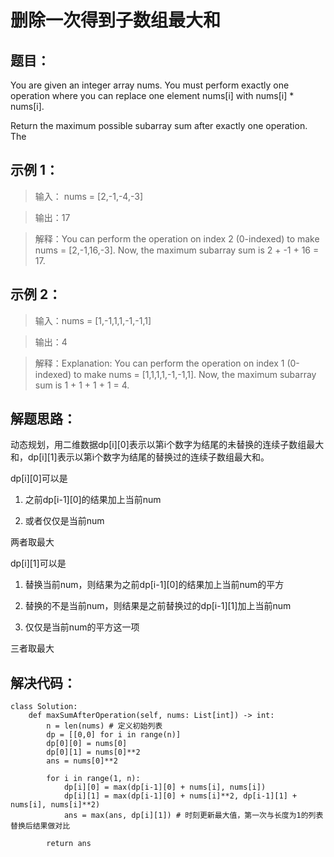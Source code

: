 # 删除一次得到子数组最大和 #
## 题目： ##
You are given an integer array nums. You must perform exactly one operation where you can replace one element nums[i] with nums[i] * nums[i]. 

Return the maximum possible subarray sum after exactly one operation. The 


## 示例 1： ##



> 输入： nums = [2,-1,-4,-3]


> 输出：17


> 解释：You can perform the operation on index 2 (0-indexed) to make nums = [2,-1,16,-3]. Now, the maximum subarray sum is 2 + -1 + 16 = 17.


## 示例 2： ##



> 输入：nums = [1,-1,1,1,-1,-1,1]


> 输出：4


> 解释：Explanation: You can perform the operation on index 1 (0-indexed) to make nums = [1,1,1,1,-1,-1,1]. Now, the maximum subarray sum is 1 + 1 + 1 + 1 = 4.



## 解题思路： ##
动态规划，用二维数据dp[i][0]表示以第i个数字为结尾的未替换的连续子数组最大和，dp[i][1]表示以第i个数字为结尾的替换过的连续子数组最大和。

dp[i][0]可以是

1. 之前dp[i-1][0]的结果加上当前num

1. 或者仅仅是当前num

两者取最大


dp[i][1]可以是

1. 替换当前num，则结果为之前dp[i-1][0]的结果加上当前num的平方

1. 替换的不是当前num，则结果是之前替换过的dp[i-1][1]加上当前num

1. 仅仅是当前num的平方这一项

三者取最大

## 解决代码： ##
    class Solution:
    	def maxSumAfterOperation(self, nums: List[int]) -> int:
        	n = len(nums) # 定义初始列表
        	dp = [[0,0] for i in range(n)]
        	dp[0][0] = nums[0]
        	dp[0][1] = nums[0]**2
        	ans = nums[0]**2
        
        	for i in range(1, n):
            	dp[i][0] = max(dp[i-1][0] + nums[i], nums[i])
            	dp[i][1] = max(dp[i-1][0] + nums[i]**2, dp[i-1][1] + nums[i], nums[i]**2)
            	ans = max(ans, dp[i][1]) # 时刻更新最大值，第一次与长度为1的列表替换后结果做对比
			
			return ans